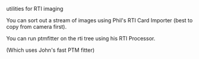 utilities for RTI imaging

You can sort out a stream of images using Phil's RTI Card Importer (best to copy from camera first).

You can run ptmfitter on the rti tree using his RTI Processor.

(Which uses John's fast PTM fitter)
